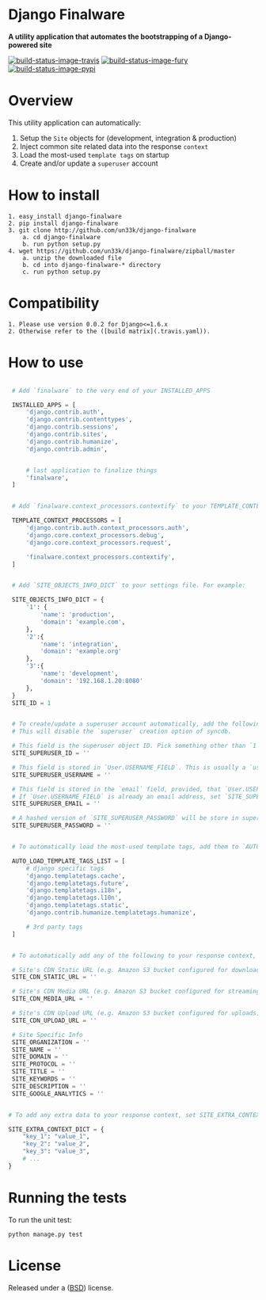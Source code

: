 Django Finalware
====================

**A utility application that automates the bootstrapping of a Django-powered site**

[![build-status-image-travis]][travis]
[![build-status-image-fury]][fury]
[![build-status-image-pypi]][pypi]


Overview
====================

This utility application can automatically:

  1. Setup the `Site` objects for (development, integration & production)
  2. Inject common site related data into the response `context`
  3. Load the most-used `template tags` on startup
  4. Create and/or update a `superuser` account

How to install
====================

    1. easy_install django-finalware
    2. pip install django-finalware
    3. git clone http://github.com/un33k/django-finalware
        a. cd django-finalware
        b. run python setup.py
    4. wget https://github.com/un33k/django-finalware/zipball/master
        a. unzip the downloaded file
        b. cd into django-finalware-* directory
        c. run python setup.py

Compatibility
====================
    1. Please use version 0.0.2 for Django<=1.6.x
    2. Otherwise refer to the ([build matrix](.travis.yaml)).

How to use
====================

   ```python

    # Add `finalware` to the very end of your INSTALLED_APPS

    INSTALLED_APPS = [
        'django.contrib.auth',
        'django.contrib.contenttypes',
        'django.contrib.sessions',
        'django.contrib.sites',
        'django.contrib.humanize',
        'django.contrib.admin',


        # last application to finalize things
        'finalware',
    ]

   ```

   ```python

    # Add `finalware.context_processors.contextify` to your TEMPLATE_CONTEXT_PROCESSORS

    TEMPLATE_CONTEXT_PROCESSORS = [
        'django.contrib.auth.context_processors.auth',
        'django.core.context_processors.debug',
        'django.core.context_processors.request',

        'finalware.context_processors.contextify',
    ]

   ```

   ```python

    # Add `SITE_OBJECTS_INFO_DICT` to your settings file. For example:

    SITE_OBJECTS_INFO_DICT = {
        '1': {
            'name': 'production',
            'domain': 'example.com',
        },
        '2':{
            'name': 'integration',
            'domain': 'example.org'
        },
        '3':{
            'name': 'development',
            'domain': '192.168.1.20:8080'
        },
    }
    SITE_ID = 1

   ```

   ```python

    # To create/update a superuser account automatically, add the following to your settings file.
    # This will disable the `superuser` creation option of syncdb.

    # This field is the superuser object ID. Pick something other than `1` for security reason.
    SITE_SUPERUSER_ID = ''

    # This field is stored in `User.USERNAME_FIELD`. This is usually a `username` or  an `email`.
    SITE_SUPERUSER_USERNAME = ''

    # This field is stored in the `email` field, provided, that `User.USERNAME_FIELD` is not an `email`.
    # If `User.USERNAME_FIELD` is already an email address, set `SITE_SUPERUSER_EMAIL = SITE_SUPERUSER_USERNAME`
    SITE_SUPERUSER_EMAIL = ''

    # A hashed version of `SITE_SUPERUSER_PASSWORD` will be store in superuser's `password` field.
    SITE_SUPERUSER_PASSWORD = ''

   ```

   ```python

    # To automatically load the most-used template tags, add them to `AUTO_LOAD_TEMPLATE_TAGS_LIST` in your settings.

    AUTO_LOAD_TEMPLATE_TAGS_LIST = [
        # django specific tags
        'django.templatetags.cache',
        'django.templatetags.future',
        'django.templatetags.i18n',
        'django.templatetags.l10n',
        'django.templatetags.static',
        'django.contrib.humanize.templatetags.humanize',

        # 3rd party tags
    ]

   ```

   ```python

    # To automatically add any of the following to your response context, set them in your settings file.

    # Site's CDN Static URL (e.g. Amazon S3 bucket configured for downloading)
    SITE_CDN_STATIC_URL = ''

    # Site's CDN Media URL (e.g. Amazon S3 bucket configured for streaming)
    SITE_CDN_MEDIA_URL = ''

    # Site's CDN Upload URL (e.g. Amazon S3 bucket configured for uploads)
    SITE_CDN_UPLOAD_URL = ''

    # Site Specific Info
    SITE_ORGANIZATION = ''
    SITE_NAME = ''
    SITE_DOMAIN = ''
    SITE_PROTOCOL = ''
    SITE_TITLE = ''
    SITE_KEYWORDS = ''
    SITE_DESCRIPTION = ''
    SITE_GOOGLE_ANALYTICS = ''

   ```

   ```python

   # To add any extra data to your response context, set SITE_EXTRA_CONTEXT_DICT in your settings file.

   SITE_EXTRA_CONTEXT_DICT = {
       "key_1": "value_1",
       "key_2": "value_2",
       "key_3": "value_3",
       # ...
   }
   ```

Running the tests
====================

To run the unit test:

    python manage.py test


License
====================

Released under a ([BSD](LICENSE.md)) license.


[build-status-image-travis]: https://secure.travis-ci.org/un33k/django-finalware.png?branch=master
[travis]: http://travis-ci.org/un33k/django-finalware?branch=master

[build-status-image-fury]: https://badge.fury.io/py/django-finalware.png
[fury]: http://badge.fury.io/py/django-finalware

[build-status-image-pypi]: https://pypip.in/d/django-finalware/badge.png
[pypi]: https://crate.io/packages/django-finalware?version=latest

